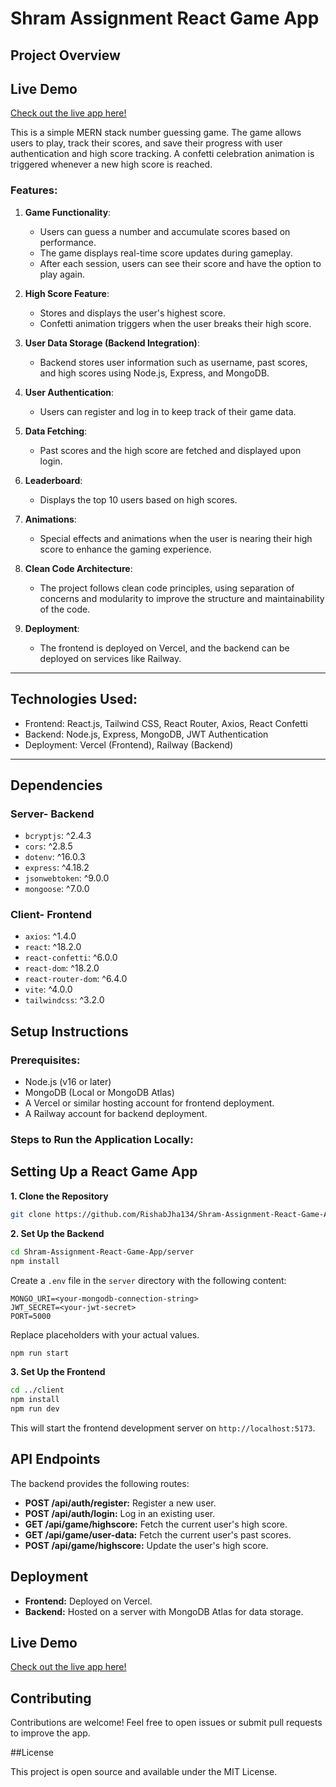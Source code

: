 # Shram Assignment React Game App

## Project Overview

## Live Demo

[Check out the live app here!](https://shram-assignment-react-game-app.vercel.app/)

This is a simple MERN stack number guessing game. The game allows users to play, track their scores, and save their progress with user authentication and high score tracking. A confetti celebration animation is triggered whenever a new high score is reached.

### Features:
1. **Game Functionality**:  
   - Users can guess a number and accumulate scores based on performance.
   - The game displays real-time score updates during gameplay.
   - After each session, users can see their score and have the option to play again.
   
2. **High Score Feature**:  
   - Stores and displays the user's highest score.
   - Confetti animation triggers when the user breaks their high score.
   
3. **User Data Storage (Backend Integration)**:  
   - Backend stores user information such as username, past scores, and high scores using Node.js, Express, and MongoDB.
   
4. **User Authentication**:  
   - Users can register and log in to keep track of their game data.
   
5. **Data Fetching**:  
   - Past scores and the high score are fetched and displayed upon login.
     
6. **Leaderboard**:  
   - Displays the top 10 users based on high scores.

7. **Animations**:  
   - Special effects and animations when the user is nearing their high score to enhance the gaming experience.
   
8. **Clean Code Architecture**:  
   - The project follows clean code principles, using separation of concerns and modularity to improve the structure and maintainability of the code.     
   
9. **Deployment**:  
   - The frontend is deployed on Vercel, and the backend can be deployed on services like Railway.

---

## Technologies Used:
- Frontend: React.js, Tailwind CSS, React Router, Axios, React Confetti
- Backend: Node.js, Express, MongoDB, JWT Authentication
- Deployment: Vercel (Frontend), Railway (Backend)

---

## Dependencies

### Server- Backend
- `bcryptjs`: ^2.4.3
- `cors`: ^2.8.5
- `dotenv`: ^16.0.3
- `express`: ^4.18.2
- `jsonwebtoken`: ^9.0.0
- `mongoose`: ^7.0.0

### Client- Frontend
- `axios`: ^1.4.0
- `react`: ^18.2.0
- `react-confetti`: ^6.0.0
- `react-dom`: ^18.2.0
- `react-router-dom`: ^6.4.0
- `vite`: ^4.0.0
- `tailwindcss`: ^3.2.0

## Setup Instructions

### Prerequisites:
- Node.js (v16 or later)
- MongoDB (Local or MongoDB Atlas)
- A Vercel or similar hosting account for frontend deployment.
- A Railway account for backend deployment.

### Steps to Run the Application Locally:
## Setting Up a React Game App

**1. Clone the Repository**

```bash
git clone https://github.com/RishabJha134/Shram-Assignment-React-Game-App.git
```

**2. Set Up the Backend**

```bash
cd Shram-Assignment-React-Game-App/server
npm install
```

Create a `.env` file in the `server` directory with the following content:

```
MONGO_URI=<your-mongodb-connection-string>
JWT_SECRET=<your-jwt-secret>
PORT=5000
```

Replace placeholders with your actual values.

```bash
npm run start
```

**3. Set Up the Frontend**

```bash
cd ../client
npm install
npm run dev
```

This will start the frontend development server on `http://localhost:5173`.


## API Endpoints

The backend provides the following routes:

* **POST /api/auth/register:** Register a new user.
* **POST /api/auth/login:** Log in an existing user.
* **GET /api/game/highscore:** Fetch the current user's high score.
* **GET /api/game/user-data:** Fetch the current user's past scores.
* **POST /api/game/highscore:** Update the user's high score.

## Deployment

* **Frontend:** Deployed on Vercel.
* **Backend:** Hosted on a server with MongoDB Atlas for data storage.

## Live Demo

[Check out the live app here!](https://shram-assignment-react-game-app.vercel.app/)

## Contributing

Contributions are welcome! Feel free to open issues or submit pull requests to improve the app.

##License

This project is open source and available under the MIT License.




